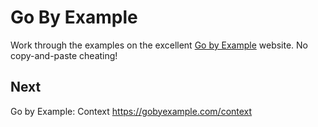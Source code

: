 
# Go By Example

Work through the examples on the excellent [Go by Example](https://gobyexample.com/)
website. No copy-and-paste cheating!


## Next

Go by Example: Context
https://gobyexample.com/context
